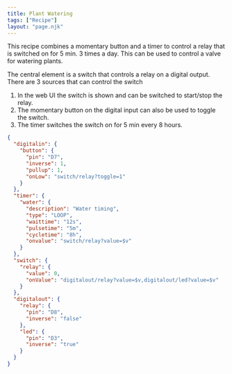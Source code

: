 ```yaml
---
title: Plant Watering
tags: ["Recipe"]
layout: "page.njk"
---
```


This recipe combines a momentary button and a timer to control a relay that is switched on for 5 min. 3 times a day. This can be used to control a valve for watering plants.

The central element is a switch that controls a relay on a digital output. There are 3 sources that can control the switch

1. In the web UI the switch is shown and can be switched to start/stop the relay.
2. The momentary button on the digital input can also be used to toggle the switch.
3. The timer switches the switch on for 5 min every 8 hours.

``` json
{
  "digitalin": {
    "button": {
      "pin": "D7",
      "inverse": 1,
      "pullup": 1,
      "onLow": "switch/relay?toggle=1"
    }
  },
  "timer": {
    "water": {
      "description": "Water timing",
      "type": "LOOP",
      "waittime": "12s",
      "pulsetime": "5m",
      "cycletime": "8h",
      "onvalue": "switch/relay?value=$v"
    }
  },
  "switch": {
    "relay": {
      "value": 0,
      "onValue": "digitalout/relay?value=$v,digitalout/led?value=$v"
    }
  },
  "digitalout": {
    "relay": {
      "pin": "D8",
      "inverse": "false"
    },
    "led": {
      "pin": "D3",
      "inverse": "true"
    }
  }
}
```
